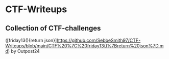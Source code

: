 # CTF-Writeups
## Collection of CTF-challenges

([friday13(){return json}]https://github.com/SebbeSmith97/CTF-Writeups/blob/main/CTF%20%7C%20friday13()%7Breturn%20json%7D.md) by Outpost24
